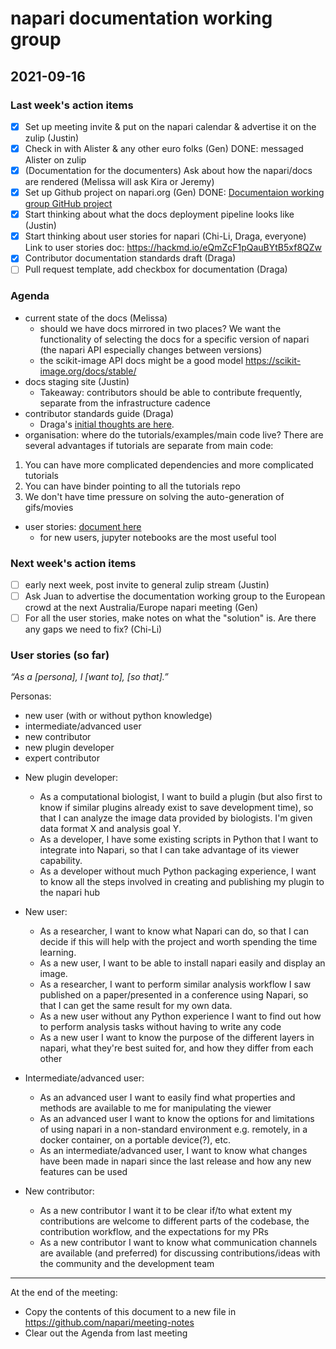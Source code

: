 # napari documentation working group

## 2021-09-16

### Last week's action items
- [x] Set up meeting invite & put on the napari calendar & advertise it on the zulip (Justin)
- [x] Check in with Alister & any other euro folks (Gen) DONE: messaged Alister on zulip
- [x] (Documentation for the documenters) Ask about how the napari/docs are rendered (Melissa will ask Kira or Jeremy)
- [x] Set up Github project on napari.org (Gen) DONE: [Documentaion working group GitHub project](https://github.com/napari/napari.github.io/projects/1)
- [x] Start thinking about what the docs deployment pipeline looks like (Justin)
- [x] Start thinking about user stories for napari (Chi-Li, Draga, everyone) Link to user stories doc: https://hackmd.io/eQmZcF1pQauBYtB5xf8QZw
- [x] Contributor documentation standards draft (Draga)
- [ ] Pull request template, add checkbox for documentation (Draga)

### Agenda
- current state of the docs (Melissa)
  - should we have docs mirrored in two places? We want the functionality of selecting the docs for a specific version of napari (the napari API especially changes between versions)
  - the scikit-image API docs might be a good model https://scikit-image.org/docs/stable/ 
- docs staging site (Justin) 
  - Takeaway: contributors should be able to contribute frequently, separate from the infrastructure cadence
- contributor standards guide (Draga)
  - Draga's [initial thoughts are here](https://docs.google.com/document/d/1-dZ4BWVN9Bmk49qxu1_8ed4YhDWkuhmWGN4tMGCHTQ0/edit#heading=h.ow6y2d7aow17).
- organisation: where do the tutorials/examples/main code live?
There are several advantages if tutorials are separate from main code:
1. You can have more complicated dependencies and more complicated tutorials 
2. You can have binder pointing to all the tutorials repo
3. We don't have time pressure on solving the auto-generation of gifs/movies

- user stories: [document here](https://hackmd.io/eQmZcF1pQauBYtB5xf8QZw?view)
  - for new users, jupyter notebooks are the most useful tool

### Next week's action items

- [ ] early next week, post invite to general zulip stream (Justin)
- [ ] Ask Juan to advertise the documentation working group to the European crowd at the next Australia/Europe napari meeting (Gen)
- [ ] For all the user stories, make notes on what the "solution" is. Are there any gaps we need to fix? (Chi-Li)

### User stories (so far)

*“As a [persona], I [want to], [so that].”*

Personas:
- new user (with or without python knowledge)
- intermediate/advanced user
- new contributor
- new plugin developer
- expert contributor

* New plugin developer: 
    * As a computational biologist, I want to build a plugin (but also first to know if similar plugins already exist to save development time), so that I can analyze the image data provided by biologists. I'm given data format X and analysis goal Y.
    * As a developer, I have some existing scripts in Python that I want to integrate into Napari, so that I can take advantage of its viewer capability.
    * As a developer without much Python packaging experience, I want to know all the steps involved in creating and publishing my plugin to the napari hub

* New user:
    * As a researcher, I want to know what Napari can do, so that I can decide if this will help with the project and worth spending the time learning.
    * As a new user, I want to be able to install napari easily and display an image.
    * As a researcher, I want to perform similar analysis workflow I saw published on a paper/presented in a conference using Napari, so that I can get the same result for my own data.
    * As a new user without any Python experience I want to find out how to perform analysis tasks without having to write any code
    * As a new user I want to know the purpose of the different layers in napari, what they're best suited for, and how they differ from each other
    
* Intermediate/advanced user:
    *  As an advanced user I want to easily find what properties and methods are available to me for manipulating the viewer
    *  As an advanced user I want to know the options for and limitations of using napari in a non-standard environment e.g. remotely, in a docker container, on a portable device(?), etc.
    *  As an intermediate/advanced user, I want to know what changes have been made in napari since the last release and how any new features can be used

* New contributor:
    *  As a new contributor I want it to be clear if/to what extent my contributions are welcome to different parts of the codebase, the contribution workflow, and the expectations for my PRs
    *  As a new contributor I want to know what communication channels are available (and preferred) for discussing contributions/ideas with the community and the development team
------

At the end of the meeting:
- Copy the contents of this document to a new file in https://github.com/napari/meeting-notes
- Clear out the Agenda from last meeting
